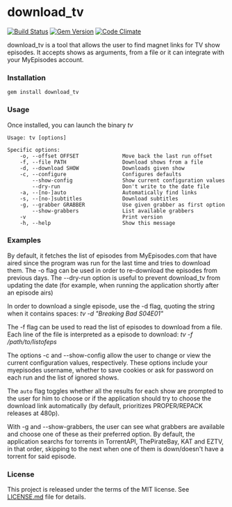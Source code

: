 # download_tv

[![Build Status](https://travis-ci.org/guille/download_tv.svg?branch=master)](https://travis-ci.org/guille/download_tv)
[![Gem Version](https://badge.fury.io/rb/download_tv.svg)](https://badge.fury.io/rb/download_tv)
[![Code Climate](https://codeclimate.com/github/guille/download_tv.svg)](https://codeclimate.com/github/guille/download_tv)

download_tv is a tool that allows the user to find magnet links for TV show episodes. It accepts shows as arguments, from a file or it can integrate with your MyEpisodes account.

### Installation

`gem install download_tv`

### Usage

Once installed, you can launch the binary *tv*

```
Usage: tv [options]

Specific options:
    -o, --offset OFFSET              Move back the last run offset
    -f, --file PATH                  Download shows from a file
    -d, --download SHOW              Downloads given show
    -c, --configure                  Configures defaults
        --show-config                Show current configuration values
        --dry-run                    Don't write to the date file
    -a, --[no-]auto                  Automatically find links
    -s, --[no-]subtitles             Download subtitles
    -g, --grabber GRABBER            Use given grabber as first option
        --show-grabbers              List available grabbers
    -v                               Print version
    -h, --help                       Show this message

```

### Examples

By default, it fetches the list of episodes from MyEpisodes.com that have aired since the program was run for the last time and tries to download them. The -o flag can be used in order to re-download the episodes from previous days. The --dry-run option is useful to prevent download_tv from updating the date (for example, when running the application shortly after an episode airs)

In order to download a single episode, use the -d flag, quoting the string when it contains spaces: *tv -d "Breaking Bad S04E01"*

The -f flag can be used to read the list of episodes to download from a file. Each line of the file is interpreted as a episode to download: *tv -f /path/to/listofeps*

The options -c and --show-config allow the user to change or view the current configuration values, respectively. These options include your myepisodes username, whether to save cookies or ask for password on each run and the list of ignored shows.

The `auto` flag toggles whether all the results for each show are prompted to the user for him to choose or if the application should try to choose the download link automatically (by default, prioritizes PROPER/REPACK releases at 480p).

With -g and --show-grabbers, the user can see what grabbers are available and choose one of these as their preferred option. By default, the application searchs for torrents in TorrentAPI, ThePirateBay, KAT and EZTV, in that order, skipping to the next when one of them is down/doesn't have a torrent for said episode.

### License

This project is released under the terms of the MIT license. See [LICENSE.md](https://github.com/guille/download_tv/blob/master/LICENSE.md) file for details.
